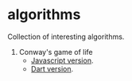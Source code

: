 # algorithms

Collection of interesting algorithms.
1. Conway's game of life
	* [Javascript version](https://github.com/rizwanpasha/algorithms/blob/master/interesting_algorithms/Game_of_life/js/Game_of_life.js).
	* [Dart version](https://github.com/rizwanpasha/algorithms/blob/master/interesting_algorithms/Game_of_life/dart/Game_of_life.dart).
